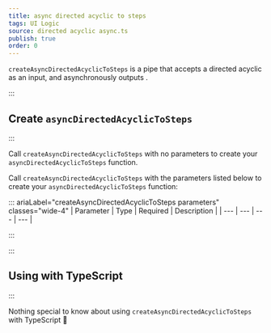 ```yaml
---
title: async directed acyclic to steps
tags: UI Logic
source: directed acyclic async.ts
publish: true
order: 0
---
```


`createAsyncDirectedAcyclicToSteps` is a pipe that accepts a directed acyclic as an input, and asynchronously outputs <!--TODO-->.


:::
## Create `asyncDirectedAcyclicToSteps`
:::

Call `createAsyncDirectedAcyclicToSteps` with no parameters to create your `asyncDirectedAcyclicToSteps` function.

Call `createAsyncDirectedAcyclicToSteps` with the parameters listed below to create your `asyncDirectedAcyclicToSteps` function:

::: ariaLabel="createAsyncDirectedAcyclicToSteps parameters" classes="wide-4"
| Parameter | Type | Required | Description |
| --- | --- | --- | --- |

:::


:::
## Using with TypeScript
:::

Nothing special to know about using `createAsyncDirectedAcyclicToSteps` with TypeScript 🚀
